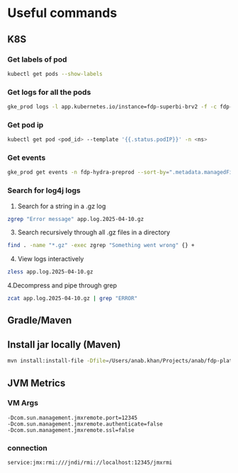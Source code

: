 # Useful commands

## K8S
### Get labels of pod

```sh
kubectl get pods --show-labels
```


### Get logs for all the pods
```sh
gke_prod logs -l app.kubernetes.io/instance=fdp-superbi-brv2 -f -c fdp-superbi-brv2 -n fdp-superbi-brv2-prod
```

### Get pod ip
```sh
kubectl get pod <pod_id> --template '{{.status.podIP}}' -n <ns>
```

### Get events
```sh
gke_prod get events -n fdp-hydra-preprod --sort-by=".metadata.managedFields[0].time"
```

### Search for log4j logs
1. Search for a string in a .gz log
```sh
zgrep "Error message" app.log.2025-04-10.gz
```
3. Search recursively through all .gz files in a directory
```sh
find . -name "*.gz" -exec zgrep "Something went wrong" {} +
```

4. View logs interactively
```sh
zless app.log.2025-04-10.gz
```

4.Decompress and pipe through grep
```sh
zcat app.log.2025-04-10.gz | grep "ERROR"
```

## Gradle/Maven
## Install jar locally (Maven)

```sh
mvn install:install-file -Dfile=/Users/anab.khan/Projects/anab/fdp-plato-meta/meta-visualisation/build/libs/meta-visualisation-1.0-SNAPSHOT.jar -DgroupId=com.flipkart.plato.meta -DartifactId=meta-visualisation -Dversion=1.0 -Dpackaging=jar
```

## JVM Metrics
### VM Args
```
-Dcom.sun.management.jmxremote.port=12345
-Dcom.sun.management.jmxremote.authenticate=false
-Dcom.sun.management.jmxremote.ssl=false
```

### connection
```
service:jmx:rmi:///jndi/rmi://localhost:12345/jmxrmi
```
